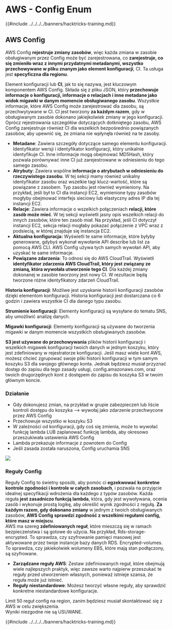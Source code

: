 # AWS - Config Enum

{{#include ../../../../banners/hacktricks-training.md}}

## AWS Config

AWS Config **rejestruje zmiany zasobów**, więc każda zmiana w zasobie obsługiwanym przez Config może być zarejestrowana, co **zarejestruje, co się zmieniło wraz z innymi przydatnymi metadanymi, wszystko przechowywane w pliku znanym jako element konfiguracji**, CI. Ta usługa jest **specyficzna dla regionu**.

Element konfiguracji lub **CI**, jak to się nazywa, jest kluczowym komponentem AWS Config. Składa się z pliku JSON, który **przechowuje informacje o konfiguracji, informacje o relacjach i inne metadane jako widok migawki w danym momencie obsługiwanego zasobu**. Wszystkie informacje, które AWS Config może zarejestrować dla zasobu, są przechwytywane w CI. CI jest tworzony **za każdym razem**, gdy w obsługiwanym zasobie dokonano jakiejkolwiek zmiany w jego konfiguracji. Oprócz rejestrowania szczegółów dotyczących dotkniętego zasobu, AWS Config zarejestruje również CI dla wszelkich bezpośrednio powiązanych zasobów, aby upewnić się, że zmiana nie wpłynęła również na te zasoby.

- **Metadane**: Zawiera szczegóły dotyczące samego elementu konfiguracji. Identyfikator wersji i identyfikator konfiguracji, który unikalnie identyfikuje CI. Inne informacje mogą obejmować MD5Hash, który pozwala porównywać inne CI już zarejestrowane w odniesieniu do tego samego zasobu.
- **Atrybuty**: Zawiera wspólne **informacje o atrybutach w odniesieniu do rzeczywistego zasobu**. W tej sekcji mamy również unikalny identyfikator zasobu oraz wszelkie tagi klucz-wartość, które są powiązane z zasobem. Typ zasobu jest również wymieniony. Na przykład, jeśli był to CI dla instancji EC2, wymienione typy zasobów mogłyby obejmować interfejs sieciowy lub elastyczny adres IP dla tej instancji EC2.
- **Relacje**: Zawiera informacje o wszelkich połączeniach **relacji, które zasób może mieć**. W tej sekcji wyświetli jasny opis wszelkich relacji do innych zasobów, które ten zasób miał. Na przykład, jeśli CI dotyczył instancji EC2, sekcja relacji mogłaby pokazać połączenie z VPC wraz z podsiecią, w której znajduje się instancja EC2.
- **Aktualna konfiguracja:** Wyświetli te same informacje, które byłyby generowane, gdybyś wykonał wywołanie API describe lub list za pomocą AWS CLI. AWS Config używa tych samych wywołań API, aby uzyskać te same informacje.
- **Powiązane zdarzenia**: To odnosi się do AWS CloudTrail. Wyświetli **identyfikator zdarzenia AWS CloudTrail, który jest związany ze zmianą, która wywołała utworzenie tego CI**. Dla każdej zmiany dokonanej w zasobie tworzony jest nowy CI. W rezultacie będą tworzone różne identyfikatory zdarzeń CloudTrail.

**Historia konfiguracji**: Możliwe jest uzyskanie historii konfiguracji zasobów dzięki elementom konfiguracji. Historia konfiguracji jest dostarczana co 6 godzin i zawiera wszystkie CI dla danego typu zasobu.

**Strumienie konfiguracji**: Elementy konfiguracji są wysyłane do tematu SNS, aby umożliwić analizę danych.

**Migawki konfiguracji**: Elementy konfiguracji są używane do tworzenia migawki w danym momencie wszystkich obsługiwanych zasobów.

**S3 jest używane do przechowywania** plików historii konfiguracji i wszelkich migawek konfiguracji twoich danych w jednym koszyku, który jest zdefiniowany w rejestratorze konfiguracji. Jeśli masz wiele kont AWS, możesz chcieć zgrupować swoje pliki historii konfiguracji w tym samym koszyku S3 dla swojego głównego konta. Jednak będziesz musiał przyznać dostęp do zapisu dla tego zasady usługi, config.amazonaws.com, oraz twoich drugorzędnych kont z dostępem do zapisu do koszyka S3 w twoim głównym koncie.

### Działanie

- Gdy dokonujesz zmian, na przykład w grupie zabezpieczeń lub liście kontroli dostępu do koszyka —> wywołaj jako zdarzenie przechwycone przez AWS Config
- Przechowuje wszystko w koszyku S3
- W zależności od konfiguracji, gdy coś się zmienia, może to wywołać funkcję lambda LUB zaplanować funkcję lambda, aby okresowo przeszukiwała ustawienia AWS Config
- Lambda przekazuje informacje z powrotem do Config
- Jeśli zasada została naruszona, Config uruchamia SNS

![](<../../../../images/image (126).png>)

### Reguły Config

Reguły Config to świetny sposób, aby pomóc ci **egzekwować konkretne kontrole zgodności** **i kontrole w całych zasobach**, i pozwala na przyjęcie idealnej specyfikacji wdrożenia dla każdego z typów zasobów. Każda reguła **jest zasadniczo funkcją lambda**, która, gdy jest wywoływana, ocenia zasób i wykonuje prostą logikę, aby określić wynik zgodności z regułą. **Za każdym razem, gdy dokonano zmiany** w jednym z twoich obsługiwanych zasobów, **AWS Config sprawdzi zgodność z wszelkimi regułami config, które masz w miejscu**.\
AWS ma szereg **zdefiniowanych reguł**, które mieszczą się w ramach bezpieczeństwa i są gotowe do użycia. Na przykład, Rds-storage-encrypted. To sprawdza, czy szyfrowanie pamięci masowej jest aktywowane przez twoje instancje bazy danych RDS. Encrypted-volumes. To sprawdza, czy jakiekolwiek wolumeny EBS, które mają stan podłączony, są szyfrowane.

- **Zarządzane reguły AWS**: Zestaw zdefiniowanych reguł, które obejmują wiele najlepszych praktyk, więc zawsze warto najpierw przeszukać te reguły przed utworzeniem własnych, ponieważ istnieje szansa, że reguła może już istnieć.
- **Reguły niestandardowe**: Możesz tworzyć własne reguły, aby sprawdzić konkretne niestandardowe konfiguracje.

Limit 50 reguł config na region, zanim będziesz musiał skontaktować się z AWS w celu zwiększenia.\
Wyniki niezgodne nie są USUWANE.

{{#include ../../../../banners/hacktricks-training.md}}
